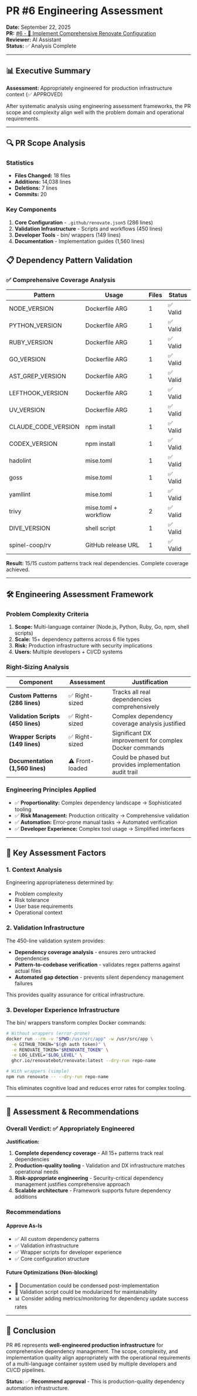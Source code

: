 # PR #6 Engineering Assessment

**Date:** September 22, 2025  
**PR:** [#6 - 🤖 Implement Comprehensive Renovate Configuration](https://github.com/technicalpickles/agentic-container/pull/6)  
**Reviewer:** AI Assistant  
**Status:** ✅ Analysis Complete

---

## 📊 Executive Summary

**Assessment:** Appropriately engineered for production infrastructure context (✅ APPROVED)

After systematic analysis using engineering assessment frameworks, the PR scope and complexity align well with the problem domain and operational requirements.

---

## 🔍 PR Scope Analysis

### Statistics
- **Files Changed:** 18 files
- **Additions:** 14,038 lines  
- **Deletions:** 7 lines
- **Commits:** 20

### Key Components
1. **Core Configuration** - `.github/renovate.json5` (286 lines)
2. **Validation Infrastructure** - Scripts and workflows (450 lines)
3. **Developer Tools** - bin/ wrappers (149 lines)  
4. **Documentation** - Implementation guides (1,560 lines)

## 📋 Dependency Pattern Validation

### ✅ Comprehensive Coverage Analysis

| Pattern | Usage | Files | Status |
|---------|-------|-------|---------|
| NODE_VERSION | Dockerfile ARG | 1 | ✅ Valid |
| PYTHON_VERSION | Dockerfile ARG | 1 | ✅ Valid |  
| RUBY_VERSION | Dockerfile ARG | 1 | ✅ Valid |
| GO_VERSION | Dockerfile ARG | 1 | ✅ Valid |
| AST_GREP_VERSION | Dockerfile ARG | 1 | ✅ Valid |
| LEFTHOOK_VERSION | Dockerfile ARG | 1 | ✅ Valid |
| UV_VERSION | Dockerfile ARG | 1 | ✅ Valid |
| CLAUDE_CODE_VERSION | npm install | 1 | ✅ Valid |
| CODEX_VERSION | npm install | 1 | ✅ Valid |
| hadolint | mise.toml | 1 | ✅ Valid |
| goss | mise.toml | 1 | ✅ Valid |
| yamllint | mise.toml | 1 | ✅ Valid |
| trivy | mise.toml + workflow | 2 | ✅ Valid |
| DIVE_VERSION | shell script | 1 | ✅ Valid |
| spinel-coop/rv | GitHub release URL | 1 | ✅ Valid |

**Result:** 15/15 custom patterns track real dependencies. Complete coverage achieved.

---

## 🛠 Engineering Assessment Framework

### Problem Complexity Criteria
1. **Scope:** Multi-language container (Node.js, Python, Ruby, Go, npm, shell scripts)
2. **Scale:** 15+ dependency patterns across 6 file types  
3. **Risk:** Production infrastructure with security implications
4. **Users:** Multiple developers + CI/CD systems

### Right-Sizing Analysis

| Component | Assessment | Justification |
|-----------|------------|---------------|
| **Custom Patterns (286 lines)** | ✅ Right-sized | Tracks all real dependencies comprehensively |
| **Validation Scripts (450 lines)** | ✅ Right-sized | Complex dependency coverage analysis justified |
| **Wrapper Scripts (149 lines)** | ✅ Right-sized | Significant DX improvement for complex Docker commands |
| **Documentation (1,560 lines)** | ⚠️ Front-loaded | Could be phased but provides implementation audit trail |

### Engineering Principles Applied
- ✅ **Proportionality:** Complex dependency landscape → Sophisticated tooling
- ✅ **Risk Management:** Production criticality → Comprehensive validation  
- ✅ **Automation:** Error-prone manual tasks → Automated verification
- ✅ **Developer Experience:** Complex tool usage → Simplified interfaces

---

## 📝 Key Assessment Factors

### 1. Context Analysis
Engineering appropriateness determined by:
- Problem complexity
- Risk tolerance  
- User base requirements
- Operational context

### 2. Validation Infrastructure
The 450-line validation system provides:
- **Dependency coverage analysis** - ensures zero untracked dependencies
- **Pattern-to-codebase verification** - validates regex patterns against actual files
- **Automated gap detection** - prevents silent dependency management failures

This provides quality assurance for critical infrastructure.

### 3. Developer Experience Infrastructure
The bin/ wrappers transform complex Docker commands:
```bash
# Without wrappers (error-prone)
docker run --rm -v "$PWD:/usr/src/app" -w /usr/src/app \
  -e GITHUB_TOKEN="$(gh auth token)" \
  -e RENOVATE_TOKEN="$RENOVATE_TOKEN" \
  -e LOG_LEVEL="$LOG_LEVEL" \
  ghcr.io/renovatebot/renovate:latest --dry-run repo-name

# With wrappers (simple)  
npm run renovate -- --dry-run repo-name
```

This eliminates cognitive load and reduces error rates for complex tooling.

---

## 🎯 Assessment & Recommendations

### Overall Verdict: ✅ **Appropriately Engineered**

**Justification:**
1. **Complete dependency coverage** - All 15+ patterns track real dependencies
2. **Production-quality tooling** - Validation and DX infrastructure matches operational needs  
3. **Risk-appropriate engineering** - Security-critical dependency management justifies comprehensive approach
4. **Scalable architecture** - Framework supports future dependency additions

### Recommendations

#### Approve As-Is
- ✅ All custom dependency patterns  
- ✅ Validation infrastructure
- ✅ Wrapper scripts for developer experience
- ✅ Core configuration structure

#### Future Optimizations (Non-blocking)  
- 📄 Documentation could be condensed post-implementation
- 🔧 Validation script could be modularized for maintainability
- 📊 Consider adding metrics/monitoring for dependency update success rates

---

## 🏁 Conclusion

PR #6 represents **well-engineered production infrastructure** for comprehensive dependency management. The scope, complexity, and implementation quality align appropriately with the operational requirements of a multi-language container system used by multiple developers and CI/CD pipelines.

**Status:** ✅ **Recommend approval** - This is production-quality dependency automation infrastructure.
